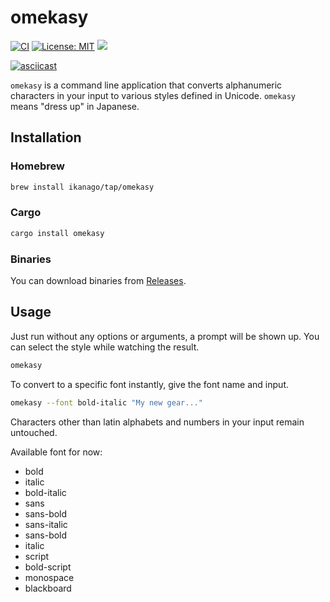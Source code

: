 # omekasy

[![CI](https://github.com/ikanago/rusty_boilerplate/actions/workflows/ci.yml/badge.svg?branch=main)](https://github.com/ikanago/rusty_boilerplate/actions/workflows/ci.yml)
[![License: MIT](https://img.shields.io/badge/License-MIT-blue.svg)](https://opensource.org/licenses/MIT)
[![](https://img.shields.io/crates/v/omekasy.svg)](https://crates.io/crates/omekasy)

[![asciicast](https://asciinema.org/a/490055.svg)](https://asciinema.org/a/490055)

`omekasy` is a command line application that converts alphanumeric characters in your input to various styles defined in Unicode.
`omekasy` means "dress up" in Japanese.

## Installation
### Homebrew
```bash
brew install ikanago/tap/omekasy
```

### Cargo
```bash
cargo install omekasy
```

### Binaries
You can download binaries from [Releases](https://github.com/ikanago/omekasy/releases).

## Usage
Just run without any options or arguments, a prompt will be shown up.
You can select the style while watching the result.
```bash
omekasy
```

To convert to a specific font instantly, give the font name and input.
```bash
omekasy --font bold-italic "My new gear..."
```
Characters other than latin alphabets and numbers in your input remain untouched.

Available font for now:
- bold
- italic
- bold-italic
- sans
- sans-bold
- sans-italic
- sans-bold
- italic
- script
- bold-script
- monospace
- blackboard
